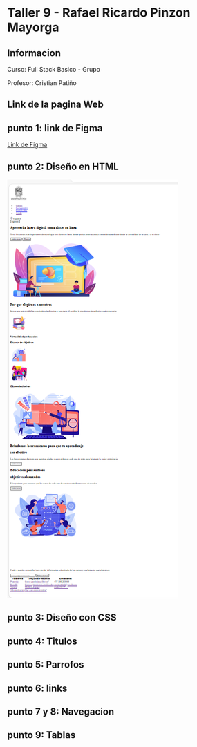 <h1>Taller 9 - Rafael Ricardo Pinzon Mayorga</h1>

<h2>Informacion</h2>
<p>Curso: Full Stack Basico - Grupo</p> 
<p>Profesor: Cristian Patiño </p>

<h2>Link de la pagina Web</h2>


<h2>punto 1: link de Figma</h2>
<a href="https://www.figma.com/file/0zJZSrAl7abzaQrV1LfJUg/Rafael-Ricardo-Pinzon?type=design&node-id=0%3A1&mode=design&t=WQGNgze1it6hbqWW-1">Link de Figma</a>

<h2>punto 2: Diseño en HTML</h2>
<img src="./public/images/punto-2.png" alt="punto 2">

<h2>punto 3: Diseño con CSS</h2>

<h2>punto 4: Titulos</h2>

<h2>punto 5: Parrofos </h2>

<h2>punto 6: links </h2>

<h2>punto 7 y 8: Navegacion</h2>

<h2>punto 9: Tablas</h2>
